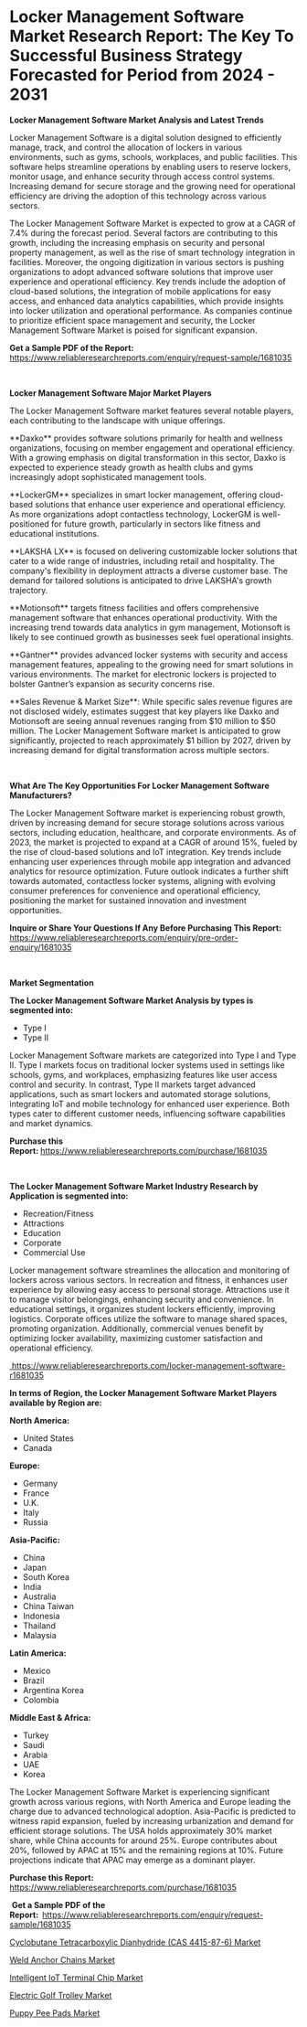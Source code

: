 <p><h1>Locker Management Software Market Research Report: The Key To Successful Business Strategy Forecasted for Period from 2024 - 2031</h1></p><p><strong>Locker Management Software Market Analysis and Latest Trends</strong></p>
<p><p>Locker Management Software is a digital solution designed to efficiently manage, track, and control the allocation of lockers in various environments, such as gyms, schools, workplaces, and public facilities. This software helps streamline operations by enabling users to reserve lockers, monitor usage, and enhance security through access control systems. Increasing demand for secure storage and the growing need for operational efficiency are driving the adoption of this technology across various sectors.</p><p>The Locker Management Software Market is expected to grow at a CAGR of 7.4% during the forecast period. Several factors are contributing to this growth, including the increasing emphasis on security and personal property management, as well as the rise of smart technology integration in facilities. Moreover, the ongoing digitization in various sectors is pushing organizations to adopt advanced software solutions that improve user experience and operational efficiency. Key trends include the adoption of cloud-based solutions, the integration of mobile applications for easy access, and enhanced data analytics capabilities, which provide insights into locker utilization and operational performance. As companies continue to prioritize efficient space management and security, the Locker Management Software Market is poised for significant expansion.</p></p>
<p><strong>Get a Sample PDF of the Report:&nbsp;</strong> <a href="https://www.reliableresearchreports.com/enquiry/request-sample/1681035?utm_campaign=83&utm_medium=2&utm_source=Github&utm_content=ia&utm_term=04102024&utm_id=locker-management-software">https://www.reliableresearchreports.com/enquiry/request-sample/1681035</a></p>
<p>&nbsp;</p>
<p><strong>Locker Management Software Major Market Players</strong></p>
<p><p>The Locker Management Software market features several notable players, each contributing to the landscape with unique offerings. </p><p>**Daxko** provides software solutions primarily for health and wellness organizations, focusing on member engagement and operational efficiency. With a growing emphasis on digital transformation in this sector, Daxko is expected to experience steady growth as health clubs and gyms increasingly adopt sophisticated management tools. </p><p>**LockerGM** specializes in smart locker management, offering cloud-based solutions that enhance user experience and operational efficiency. As more organizations adopt contactless technology, LockerGM is well-positioned for future growth, particularly in sectors like fitness and educational institutions.</p><p>**LAKSHA LX** is focused on delivering customizable locker solutions that cater to a wide range of industries, including retail and hospitality. The company's flexibility in deployment attracts a diverse customer base. The demand for tailored solutions is anticipated to drive LAKSHA's growth trajectory.</p><p>**Motionsoft** targets fitness facilities and offers comprehensive management software that enhances operational productivity. With the increasing trend towards data analytics in gym management, Motionsoft is likely to see continued growth as businesses seek fuel operational insights.</p><p>**Gantner** provides advanced locker systems with security and access management features, appealing to the growing need for smart solutions in various environments. The market for electronic lockers is projected to bolster Gantner’s expansion as security concerns rise.</p><p>**Sales Revenue & Market Size**: While specific sales revenue figures are not disclosed widely, estimates suggest that key players like Daxko and Motionsoft are seeing annual revenues ranging from $10 million to $50 million. The Locker Management Software market is anticipated to grow significantly, projected to reach approximately $1 billion by 2027, driven by increasing demand for digital transformation across multiple sectors.</p></p>
<p>&nbsp;</p>
<p><strong>What Are The Key Opportunities For Locker Management Software Manufacturers?</strong></p>
<p><p>The Locker Management Software market is experiencing robust growth, driven by increasing demand for secure storage solutions across various sectors, including education, healthcare, and corporate environments. As of 2023, the market is projected to expand at a CAGR of around 15%, fueled by the rise of cloud-based solutions and IoT integration. Key trends include enhancing user experiences through mobile app integration and advanced analytics for resource optimization. Future outlook indicates a further shift towards automated, contactless locker systems, aligning with evolving consumer preferences for convenience and operational efficiency, positioning the market for sustained innovation and investment opportunities.</p></p>
<p><strong>Inquire or Share Your Questions If Any Before Purchasing This Report:</strong> <a href="https://www.reliableresearchreports.com/enquiry/pre-order-enquiry/1681035?utm_campaign=83&utm_medium=2&utm_source=Github&utm_content=ia&utm_term=04102024&utm_id=locker-management-software">https://www.reliableresearchreports.com/enquiry/pre-order-enquiry/1681035</a></p>
<p>&nbsp;</p>
<p><strong>Market Segmentation</strong></p>
<p><strong>The Locker Management Software Market Analysis by types is segmented into:</strong></p>
<p><ul><li>Type I</li><li>Type II</li></ul></p>
<p><p>Locker Management Software markets are categorized into Type I and Type II. Type I markets focus on traditional locker systems used in settings like schools, gyms, and workplaces, emphasizing features like user access control and security. In contrast, Type II markets target advanced applications, such as smart lockers and automated storage solutions, integrating IoT and mobile technology for enhanced user experience. Both types cater to different customer needs, influencing software capabilities and market dynamics.</p></p>
<p><strong>Purchase this Report:&nbsp;</strong><a href="https://www.reliableresearchreports.com/purchase/1681035?utm_campaign=83&utm_medium=2&utm_source=Github&utm_content=ia&utm_term=04102024&utm_id=locker-management-software">https://www.reliableresearchreports.com/purchase/1681035</a></p>
<p>&nbsp;</p>
<p><strong>The Locker Management Software Market Industry Research by Application is segmented into:</strong></p>
<p><ul><li>Recreation/Fitness</li><li>Attractions</li><li>Education</li><li>Corporate</li><li>Commercial Use</li></ul></p>
<p><p>Locker management software streamlines the allocation and monitoring of lockers across various sectors. In recreation and fitness, it enhances user experience by allowing easy access to personal storage. Attractions use it to manage visitor belongings, enhancing security and convenience. In educational settings, it organizes student lockers efficiently, improving logistics. Corporate offices utilize the software to manage shared spaces, promoting organization. Additionally, commercial venues benefit by optimizing locker availability, maximizing customer satisfaction and operational efficiency.</p></p>
<p><a href="https://www.reliableresearchreports.com/locker-management-software-r1681035?utm_campaign=83&utm_medium=2&utm_source=Github&utm_content=ia&utm_term=04102024&utm_id=locker-management-software">&nbsp;https://www.reliableresearchreports.com/locker-management-software-r1681035</a></p>
<p><strong>In terms of Region, the Locker Management Software Market Players available by Region are:</strong></p>
<p>
    <p> <strong> North America: </strong>
        <ul>
            <li>United States</li>
            <li>Canada</li>
        </ul>
        </p> 
    <p> <strong> Europe: </strong>
        <ul>
            <li>Germany</li>
            <li>France</li>
            <li>U.K.</li>
            <li>Italy</li>
            <li>Russia</li>
        </ul>
        </p> 
    <p> <strong> Asia-Pacific: </strong>
        <ul>
            <li>China</li>
            <li>Japan</li>
            <li>South Korea</li>
            <li>India</li>
            <li>Australia</li>
            <li>China Taiwan</li>
            <li>Indonesia</li>
            <li>Thailand</li>
            <li>Malaysia</li>
        </ul>
        </p> 
    <p> <strong> Latin America: </strong>
        <ul>
            <li>Mexico</li>
            <li>Brazil</li>
            <li>Argentina Korea</li>
            <li>Colombia</li>
        </ul>
        </p> 
    <p> <strong> Middle East & Africa: </strong>
        <ul>
            <li>Turkey</li>
            <li>Saudi</li>
            <li>Arabia</li>
            <li>UAE</li>
            <li>Korea</li>
        </ul>
    </p>
    </p>
<p><p>The Locker Management Software Market is experiencing significant growth across various regions, with North America and Europe leading the charge due to advanced technological adoption. Asia-Pacific is predicted to witness rapid expansion, fueled by increasing urbanization and demand for efficient storage solutions. The USA holds approximately 30% market share, while China accounts for around 25%. Europe contributes about 20%, followed by APAC at 15% and the remaining regions at 10%. Future projections indicate that APAC may emerge as a dominant player.</p></p>
<p><strong>Purchase this Report: </strong><a href="https://www.reliableresearchreports.com/purchase/1681035?utm_campaign=83&utm_medium=2&utm_source=Github&utm_content=ia&utm_term=04102024&utm_id=locker-management-software">https://www.reliableresearchreports.com/purchase/1681035</a></p>
<p>&nbsp;<strong>Get a Sample PDF of the Report:&nbsp;&nbsp;</strong><a href="https://www.reliableresearchreports.com/enquiry/request-sample/1681035?utm_campaign=83&utm_medium=2&utm_source=Github&utm_content=ia&utm_term=04102024&utm_id=locker-management-software">https://www.reliableresearchreports.com/enquiry/request-sample/1681035</a></p>
<p><strong></strong></p>
<p><p><a href="https://github.com/ArmelaOsmani586/Market-Research-Report-List-1/blob/main/cyclobutane-tetracarboxylic-dianhydride-cas-4415-87-6-market.md?utm_campaign=83&utm_medium=2&utm_source=Github&utm_content=ia&utm_term=04102024&utm_id=locker-management-software">Cyclobutane Tetracarboxylic Dianhydride (CAS 4415-87-6) Market</a></p><p><a href="https://github.com/MatthewHernandez403/Market-Research-Report-List-1/blob/main/weld-anchor-chains-market.md?utm_campaign=83&utm_medium=2&utm_source=Github&utm_content=ia&utm_term=04102024&utm_id=locker-management-software">Weld Anchor Chains Market</a></p><p><a href="https://issuu.com/reportprime-2/docs/intelligent-iot-terminal-chip-marke_51c9eb7411c5d5?utm_campaign=83&utm_medium=2&utm_source=Github&utm_content=ia&utm_term=04102024&utm_id=locker-management-software">Intelligent IoT Terminal Chip Market</a></p><p><a href="https://www.linkedin.com/pulse/electric-golf-trolley-market-refracting-trends-consumer-behaviors-a9eye?utm_campaign=83&utm_medium=2&utm_source=Github&utm_content=ia&utm_term=04102024&utm_id=locker-management-software">Electric Golf Trolley Market</a></p><p><a href="https://www.linkedin.com/pulse/evolution-puppy-pee-pads-market-key-shifts-from-2024-2031-firmazon-gaqre?utm_campaign=83&utm_medium=2&utm_source=Github&utm_content=ia&utm_term=04102024&utm_id=locker-management-software">Puppy Pee Pads Market</a></p></p>